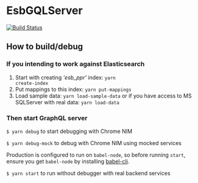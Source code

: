 # EsbGQLServer
[![Build Status](https://travis-ci.org/Tel-Aviv/EsbGQLServer.svg?branch=master)](https://travis-ci.org/Tel-Aviv/EsbGQLServer) 

## How to build/debug

### If you intending to work against Elasticsearch
1. Start with creating <i>'esb_ppr'</i> index: <code>yarn create-index</code>
2. Put mappings to this index: <code>yarn put-mappings</code>
3. Load sample data: <code>yarn load-sample-data</code> 
or if you have access to MS SQLServer with real data: <code>yarn load-data</code>


### Then start GraphQL server
<code>$ yarn debug</code> to start debugging with Chrome NIM

<code>$ yarn debug-mock</code> to debug with Chrome NIM using mocked services

Production is configured to run on <code>babel-node</code>, so before running <code>start</code>, ensure you get <code>babel-node</code> by installing [babel-cli](https://babeljs.io/docs/usage/cli/).

<code>$ yarn start</code> to run without debugger with real backend services

